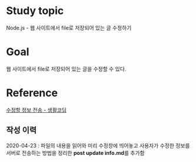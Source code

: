 # Study topic
  
Node.js - 웹 사이트에서 file로 저장되어 있는 글 수정하기  
  
# Goal
  
웹 사이트에서 file로 저장되어 있는 글을 수정할 수 있다.  
  
# Reference
  
<a href = "https://opentutorials.org/course/3332/21139" target = "_blank">수정할 정보 전송 - 생활코딩</a>  
  
## 작성 이력
  
2020-04-23 : 파일의 내용을 읽어와 미리 수정창에 띄어놓고 사용자가 수정한 정보를 서버로 전송하는 방법을 정리한 **post update info.md**를 추가함  
